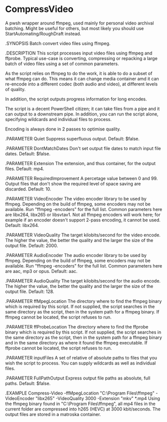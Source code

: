 # CompressVideo
A pwsh wrapper around ffmpeg, used mainly for personal video archival batching. Might be useful for others, but most likely you should use StartAutomating/RoughDraft instead.

.SYNOPSIS
Batch convert video files using ffmpeg.

.DESCRIPTION
This script processes input video files using ffmpeg and ffprobe. Typical use-case is converting, compressing or repacking a large batch of video files using a set of common parameters.

As the script relies on ffmpeg to do the work, it is able to do a subset of what ffmpeg can do. This means it can change media container amd it can re-encode into a different codec (both audio and video), at different levels of quality.

In addition, the script outputs progress information for long encodes. 

The script is a decent PowerShell citizen; it can take files from a pipe and it can output to a downstream pipe. In addition, you can run the script alone, specifying wildcards and individual files to process.

Encoding is always done in 2 passes to optimise quality.

.PARAMETER Quiet
Suppress superfluous output. Default: $false.

.PARAMETER DontMatchDates
Don't set output file dates to match input file dates. Default: $false.

.PARAMETER Extension
The extension, and thus container, for the output files. Default: mp4.

.PARAMETER RequiredImprovement
A percetage value between 0 and 99. Output files that don't show the required level of space saving are discarded. Default: 10.

.PARAMETER VideoEncoder
The video encoder library to be used by ffmpeg. Depending on the build of ffmpeg, some encoders may not be available. Run "ffmpeg -encoders" for the full list.
Common parameters here are libx264, libx265 or libsvtav1. Not all ffmpeg encoders will work here; for example if an encoder doesn't support 2-pass encoding, it cannot be used. Default: libx264.

.PARAMETER VideoQuality
The target kilobits/second for the video encode. The higher the value, the better the quality and the larger the size of the output file. Default: 2000.

.PARAMETER AudioEncoder
The audio encoder library to be used by ffmpeg. Depending on the build of ffmpeg, some encoders may not be available. Run "ffmpeg -encoders" for the full list.
Common parameters here are aac, mp3 or opus. Default: aac.

.PARAMETER AudioQuality
The target kilobits/second for the audio encode. The higher the value, the better the quality and the larger the size of the output file. Default: 128.

.PARAMETER ffMpegLocation
The directory where to find the ffmpeg binary which is required by this script. If not supplied, the script searches in the same directory as the script, then in the system path for a ffmpeg binary. If ffmpeg cannot be located, the script refuses to run.

.PARAMETER ffProbeLocation
The directory where to find the ffprobe binary which is required by this script. If not supplied, the script searches in the same directory as the script, then in the system path for a ffmpeg binary and in the same directory as where it found the ffmpeg executable. If ffprobe cannot be located, the script refuses to run.

.PARAMETER inputFiles
A set of relative of absolute paths to files that you wish the script to process.
You can supply wildcards as well as individual files.

.PARAMETER FullPathOutput
Express output file paths as absolute, full paths. Default: $false.

.EXAMPLE
Compress-Video -ffMpegLocation "C:\Program Files\ffmpeg\" -VideoEncoder "libx265" -VideoQuality 3000 -Extension "mkv" *.mp4
Using the ffmpeg binary found in "C:\Program Files\ffmpeg", all mp4 files in the current folder are compressed into h265 (HEVC) at 3000 kbit/seconds. The output files are stored in a matroska container.
